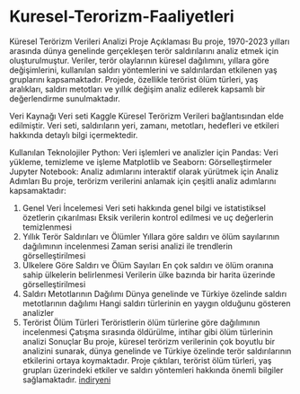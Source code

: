 # Kuresel-Terorizm-Faaliyetleri
Küresel Terörizm Verileri Analizi
Proje Açıklaması
Bu proje, 1970-2023 yılları arasında dünya genelinde gerçekleşen terör saldırılarını analiz etmek için oluşturulmuştur. Veriler, terör olaylarının küresel dağılımını, yıllara göre değişimlerini, kullanılan saldırı yöntemlerini ve saldırılardan etkilenen yaş gruplarını kapsamaktadır. Projede, özellikle terörist ölüm türleri, yaş aralıkları, saldırı metotları ve yıllık değişim analiz edilerek kapsamlı bir değerlendirme sunulmaktadır.

Veri Kaynağı
Veri seti Kaggle Küresel Terörizm Verileri bağlantısından elde edilmiştir. Veri seti, saldırıların yeri, zamanı, metotları, hedefleri ve etkileri hakkında detaylı bilgi içermektedir.

Kullanılan Teknolojiler
Python: Veri işlemleri ve analizler için
Pandas: Veri yükleme, temizleme ve işleme
Matplotlib ve Seaborn: Görselleştirmeler
Jupyter Notebook: Analiz adımlarını interaktif olarak yürütmek için
Analiz Adımları
Bu proje, terörizm verilerini anlamak için çeşitli analiz adımlarını kapsamaktadır:

1. Genel Veri İncelemesi
Veri seti hakkında genel bilgi ve istatistiksel özetlerin çıkarılması
Eksik verilerin kontrol edilmesi ve uç değerlerin temizlenmesi
2. Yıllık Terör Saldırıları ve Ölümler
Yıllara göre saldırı ve ölüm sayılarının dağılımının incelenmesi
Zaman serisi analizi ile trendlerin görselleştirilmesi
3. Ülkelere Göre Saldırı ve Ölüm Sayıları
En çok saldırı ve ölüm oranına sahip ülkelerin belirlenmesi
Verilerin ülke bazında bir harita üzerinde görselleştirilmesi
4. Saldırı Metotlarının Dağılımı
Dünya genelinde ve Türkiye özelinde saldırı metotlarının dağılımı
Hangi saldırı türlerinin en yaygın olduğunu gösteren analizler
5. Terörist Ölüm Türleri
Teröristlerin ölüm türlerine göre dağılımının incelenmesi
Çatışma sırasında öldürülme, intihar gibi ölüm türlerinin analizi
Sonuçlar
Bu proje, küresel terörizm verilerinin çok boyutlu bir analizini sunarak, dünya genelinde ve Türkiye özelinde terör saldırılarının etkilerini ortaya koymaktadır. Proje çıktıları, terörist ölüm türleri, yaş grupları üzerindeki etkiler ve saldırı yöntemleri hakkında önemli bilgiler sağlamaktadır.
[indiryeni](https://github.com/user-attachments/assets/52db51bd-5697-41b9-9a4c-498096f6d4b4)
